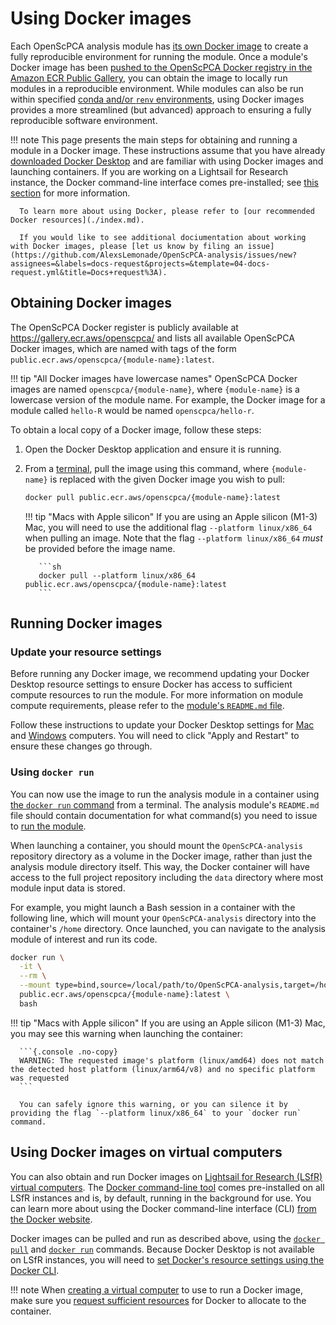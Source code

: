 # Using Docker images

Each OpenScPCA analysis module has [its own Docker image](./docker-images.md) to create a fully reproducible environment for running the module.
Once a module's Docker image has been [pushed to the OpenScPCA Docker registry in the Amazon ECR Public Gallery](../workflows/build-docker-gha.md), you can obtain the image to locally run modules in a reproducible environment.
While modules can also be run within specified [conda and/or `renv` environments](../managing-software/index.md), using Docker images provides a more streamlined (but advanced) approach to ensuring a fully reproducible software environment.

!!! note
      This page presents the main steps for obtaining and running a module in a Docker image.
      These instructions assume that you have already [downloaded Docker Desktop](./index.md#how-to-install-docker) and are familiar with using Docker images and launching containers.
      If you are working on a Lightsail for Research instance, the Docker command-line interface comes pre-installed; see [this section](#using-docker-images-on-virtual-computers) for more information.

      To learn more about using Docker, please refer to [our recommended Docker resources](./index.md).

      If you would like to see additional dociumentation about working with Docker images, please [let us know by filing an issue](https://github.com/AlexsLemonade/OpenScPCA-analysis/issues/new?assignees=&labels=docs-request&projects=&template=04-docs-request.yml&title=Docs+request%3A).

## Obtaining Docker images

The OpenScPCA Docker register is publicly available at <https://gallery.ecr.aws/openscpca/> and lists all available OpenScPCA Docker images, which are named with tags of the form `public.ecr.aws/openscpca/{module-name}:latest`.

!!! tip "All Docker images have lowercase names"
      OpenScPCA Docker images are named `openscpca/{module-name}`, where `{module-name}` is a lowercase version of the module name.
      For example, the Docker image for a module called `hello-R` would be named `openscpca/hello-r`.

To obtain a local copy of a Docker image, follow these steps:

1. Open the Docker Desktop application and ensure it is running.
2. From a [terminal](../../getting-started/project-tools/using-the-terminal.md), pull the image using this command, where `{module-name}` is replaced with the given Docker image you wish to pull:

      ```sh
      docker pull public.ecr.aws/openscpca/{module-name}:latest
      ```

    !!! tip "Macs with Apple silicon"
          If you are using an Apple silicon (M1-3) Mac, you will need to use the additional flag `--platform linux/x86_64` when pulling an image.
          Note that the flag `--platform linux/x86_64` _must_ be provided before the image name.

          ```sh
          docker pull --platform linux/x86_64 public.ecr.aws/openscpca/{module-name}:latest
          ```

## Running Docker images

### Update your resource settings

Before running any Docker image, we recommend updating your Docker Desktop resource settings to ensure Docker has access to sufficient compute resources to run the module.
For more information on module compute requirements, please refer to the [module's `README.md` file](../../contributing-to-analyses/analysis-modules/compute-requirements.md#readme-files).

Follow these instructions to update your Docker Desktop settings for [Mac](https://docs.docker.com/desktop/settings/mac#resources) and [Windows](https://docs.docker.com/desktop/settings/windows/#resources) computers.
You will need to click "Apply and Restart" to ensure these changes go through.

### Using `docker run`

You can now use the image to run the analysis module in a container using [the `docker run` command](https://docs.docker.com/reference/cli/docker/container/run/) from a terminal.
The analysis module's `README.md` file should contain documentation for what command(s) you need to issue to [run the module](../../contributing-to-analyses/analysis-modules/running-a-module.md).

When launching a container, you should mount the `OpenScPCA-analysis` repository directory as a volume in the Docker image, rather than just the analysis module directory itself.
This way, the Docker container will have access to the full project repository including the `data` directory where most module input data is stored.

For example, you might launch a Bash session in a container with the following line, which will mount your `OpenScPCA-analysis` directory into the container's `/home` directory.
Once launched, you can navigate to the analysis module of interest and run its code.

```sh
docker run \
  -it \
  --rm \
  --mount type=bind,source=/local/path/to/OpenScPCA-analysis,target=/home/OpenScPCA-analysis \
  public.ecr.aws/openscpca/{module-name}:latest \
  bash
```

!!! tip "Macs with Apple silicon"
      If you are using an Apple silicon (M1-3) Mac, you may see this warning when launching the container:

      ```{.console .no-copy}
      WARNING: The requested image's platform (linux/amd64) does not match the detected host platform (linux/arm64/v8) and no specific platform was requested
      ```

      You can safely ignore this warning, or you can silence it by providing the flag `--platform linux/x86_64` to your `docker run` command.


## Using Docker images on virtual computers

You can also obtain and run Docker images on [Lightsail for Research (LSfR) virtual computers](../../aws/index.md#lightsail-for-research-virtual-computing-with-aws).
The [Docker command-line tool](https://docs.docker.com/engine/reference/commandline/cli/) comes pre-installed on all LSfR instances and is, by default, running in the background for use.
You can learn more about using the Docker command-line interface (CLI) [from the Docker website](https://docs.docker.com/reference/cli/docker/).

Docker images can be pulled and run as described above, using the [`docker pull`](#obtaining-docker-images) and [`docker run`](#using-docker-run) commands.
Because Docker Desktop is not available on LSfR instances, you will need to [set Docker's resource settings using the Docker CLI](https://docs.docker.com/config/containers/resource_constraints/).

!!! note
      When [creating a virtual computer](../../aws/lsfr/creating-vcs.md) to use to run a Docker image, make sure you [request sufficient resources](../../aws/lsfr/creating-vcs.md#choosing-an-instance-size) for Docker to allocate to the container.
